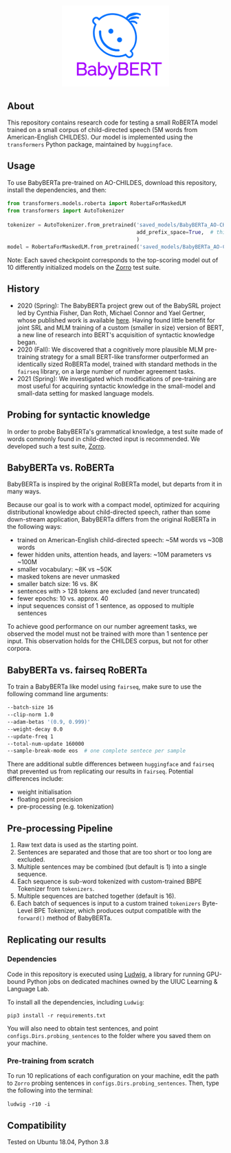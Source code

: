 <div align="center">
 <img src="images/logo.png" width="250"> 
</div>

## About

This repository contains research code for testing a small RoBERTA model trained on 
a small corpus of child-directed speech (5M words from American-English CHILDES).
Our model is implemented using the `transformers` Python package, maintained by `huggingface`.

## Usage

To use BabyBERTa pre-trained on AO-CHILDES, download this repository, install the dependencies, and then:

```python
from transformers.models.roberta import RobertaForMaskedLM
from transformers import AutoTokenizer

tokenizer = AutoTokenizer.from_pretrained('saved_models/BabyBERTa_AO-CHILDES',
                                          add_prefix_space=True,  # this must be added to produce intended behavior
                                          )
model = RobertaForMaskedLM.from_pretrained('saved_models/BabyBERTa_AO-CHILDES')
``` 

Note: Each saved checkpoint corresponds to the top-scoring model out of 10 differently initialized models on the [Zorro](https://github.com/phueb/Zorro) test suite. 

## History

- 2020 (Spring): The BabyBERTa project grew out of the BabySRL project led by Cynthia Fisher, Dan Roth, Michael Connor and Yael Gertner, 
whose published work is available [here](https://www.aclweb.org/anthology/W08-2111/). 
Having found little benefit for joint SRL and MLM training of a custom (smaller in size) version of BERT,
 a new line of research into BERT's acquisition of syntactic knowledge began. 
- 2020 (Fall): We discovered that a cognitively more plausible MLM pre-training strategy for a small BERT-like transformer outperformed an identically sized RoBERTa model, trained with standard methods in the `fairseq` library, on a large number of number agreement tasks. 
- 2021 (Spring): We investigated which modifications of pre-training are most useful for acquiring syntactic knowledge in the small-model and small-data setting for masked language models.
 
## Probing for syntactic knowledge

In order to probe BabyBERTa's grammatical knowledge, 
a test suite made of words commonly found in child-directed input is recommended. 
We developed such a test suite, [Zorro](https://github.com/phueb/Zorro). 


## BabyBERTa vs. RoBERTa
 
BabyBERTa is inspired by the original RoBERTa model, but departs from it in many ways.
 
Because our goal is to work with a compact model, optimized for acquiring distributional knowledge about child-directed speech,
 rather than some down-stream application, BabyBERTa differs from the original RoBERTa in the following ways:
 
- trained on American-English child-directed speech: ~5M words vs ~30B words 
- fewer hidden units, attention heads, and layers: ~10M parameters vs ~100M
- smaller vocabulary: ~8K vs ~50K
- masked tokens are never unmasked
- smaller batch size: 16 vs. 8K
- sentences with > 128 tokens are excluded (and never truncated)
- fewer epochs: 10 vs. approx. 40
- input sequences consist of 1 sentence, as opposed to multiple sentences

To achieve good performance on our number agreement tasks, 
we observed the model must not be trained with more than 1 sentence per input.
This observation holds for the CHILDES corpus, but not for other corpora.

## BabyBERTa vs. fairseq RoBERTa
To train a BabyBERTa like model using `fairseq`, make sure to use the following command line arguments: 

```bash
--batch-size 16
--clip-norm 1.0
--adam-betas '(0.9, 0.999)'
--weight-decay 0.0
--update-freq 1
--total-num-update 160000
--sample-break-mode eos  # one complete sentece per sample
```

There are additional subtle differences between `huggingface` and `fairseq` that prevented us from replicating our results in `fairseq`.
Potential differences include:
* weight initialisation
* floating point precision
* pre-processing (e.g. tokenization)

## Pre-processing Pipeline

1. Raw text data is used as the starting point.
2. Sentences are separated and those that are too short or too long are excluded.
3. Multiple sentences may be combined (but default is 1) into a single sequence.
4. Each sequence is sub-word tokenized with custom-trained BBPE Tokenizer from `tokenizers`.
5. Multiple sequences are batched together (default is 16).
6. Each batch of sequences is input to a custom trained `tokenizers` Byte-Level BPE Tokenizer, 
which produces output compatible with the `forward()` method of BabyBERTa.


## Replicating our results

### Dependencies

Code in this repository is executed using [Ludwig](https://github.com/phueb/Ludwig),
 a library for running GPU-bound Python jobs on dedicated machines owned by the UIUC Learning & Language Lab.

To install all the dependencies, including `Ludwig`:

```python3
pip3 install -r requirements.txt
```
 
You will also need to obtain test sentences,
 and point `configs.Dirs.probing_sentences` to the folder where you saved them on your machine.

### Pre-training from scratch

To run 10 replications of each configuration on your machine,
 edit the path to `Zorro` probing sentences in `configs.Dirs.probing_sentences`. 
Then, type the following into the terminal:

`ludwig -r10 -i`

## Compatibility

Tested on Ubuntu 18.04, Python 3.8
